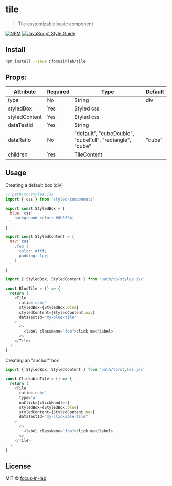 # tile

> Tile customizable basic component

[![NPM](https://img.shields.io/npm/v/tile.svg)](https://www.npmjs.com/package/tile) [![JavaScript Style Guide](https://img.shields.io/badge/code_style-standard-brightgreen.svg)](https://standardjs.com)

## Install

```bash
npm install --save @focusinlab/tile
```

## Props:

| Attribute     | Required | Type                                                     | Default |
| ------------- | -------- | -------------------------------------------------------- | ------- |
| type          | No       | String                                                   | div     |
| styledBox     | Yes      | Styled css                                               |         |
| styledContent | Yes      | Styled css                                               |         |
| dataTestId    | Yes      | String                                                   |         |
| dataRatio     | No       | "default", "cubeDouble", "cubeFull", "rectangle", "cube" | "cube"  |
| children      | Yes      | TileContent                                              |         |

## Usage

Creating a default box (div)

```javascript
// path/to/styles.jsx
import { css } from 'styled-components'

export const StyledBox = {
  blue: css`
    background-color: #0b5394;
  `
}

export const StyledContent = {
  nav: css`
    .foo {
      color: #fff;
      padding: 1px;
    }
  `
}
```

```javascript
import { StyledBox, StyledContent } from 'path/to/styles.jsx'

const BlueTile = () => {
  return (
    <Tile
      ratio='cube'
      styledBox={StyledBox.blue}
      styledContent={StyledContent.nav}
      dataTestId="my-blue-tile"
    >
      <>
        <label className="foo">click me</label>
      <>
    </Tile>
  )
}
```

Creating an "anchor" box

```javascript
import { StyledBox, StyledContent } from 'path/to/styles.jsx'

const ClickableTile = () => {
  return (
    <Tile
      ratio='cube'
      type='a'
      onClick={clickHandler}
      styledBox={StyledBox.blue}
      styledContent={StyledContent.nav}
      dataTestId="my-clickable-tile"
    >
      <>
        <label className="foo">click me</label>
      <>
    </Tile>
  )
}
```

## License

MIT © [focus-in-lab](https://github.com/focus-in-lab)
